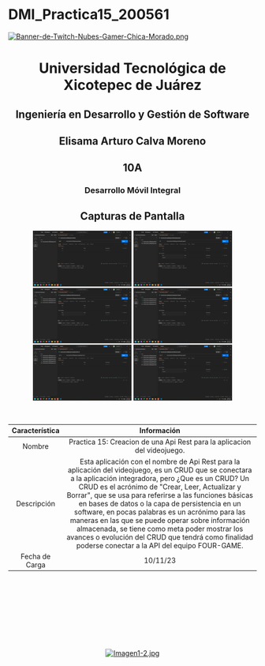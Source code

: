 # DMI_Practica15_200561

[![Banner-de-Twitch-Nubes-Gamer-Chica-Morado.png](https://i.postimg.cc/15q3LFXF/Banner-de-Twitch-Nubes-Gamer-Chica-Morado.png)](https://postimg.cc/MvzwBvyZ)

<div align="center">
  
# Universidad Tecnológica de Xicotepec de Juárez


## Ingeniería en Desarrollo y Gestión de Software
## Elisama Arturo Calva Moreno
## 10A
### Desarrollo Móvil Integral


## Capturas de Pantalla
<p align="center">
  <img src="./API_VIDEOGAME/assets/a1.png" width="200" alt="Captura de Pantalla 1">
  <img src="./API_VIDEOGAME/assets/a2.png" width="200" alt="Captura de Pantalla 2">
  <img src="./API_VIDEOGAME/assets/a3.png" width="200" alt="Captura de Pantalla 3">
  <img src="./API_VIDEOGAME/assets/a4.png" width="200" alt="Captura de Pantalla 4">
  <img src="./API_VIDEOGAME/assets/a5.png" width="200" alt="Captura de Pantalla 5">
  <img src="./API_VIDEOGAME/assets/a6.png" width="200" alt="Captura de Pantalla 6">
</p>



&nbsp;
&nbsp;


|  Característica |  Información |
| :------------: | :------------: |
| Nombre  |  Practica 15: Creacion de una Api Rest para la aplicacion del videojuego. |
| Descripción  | Esta aplicación con el nombre de Api Rest para la aplicación del videojuego, es un CRUD que se conectara a la aplicación integradora, pero ¿Que es un CRUD? Un CRUD es el acrónimo de "Crear, Leer, Actualizar y Borrar", que se usa para referirse a las funciones básicas en bases de datos o la capa de persistencia en un software, en pocas palabras es un acrónimo para las maneras en las que se puede operar sobre información almacenada, se tiene como meta poder mostrar los avances o evolución del CRUD que tendrá como finalidad poderse conectar a la API del equipo FOUR-GAME. |
|  Fecha de Carga | 10/11/23  |

&nbsp;
&nbsp;

&nbsp;
&nbsp;

<br>
<br>
<br>
<br>

[![Imagen1-2.jpg](https://i.postimg.cc/x1swjyVj/Imagen1-2.jpg)](https://postimg.cc/0zwWcSNh)



&nbsp;
&nbsp;

